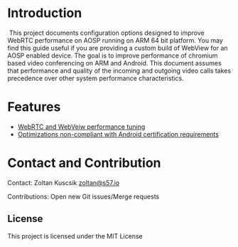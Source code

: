 # Introduction

​
This project documents configuration options designed to improve WebRTC performance on AOSP running on ARM 64 bit platform. You may find this guide useful if you are providing a custom build of WebView for an AOSP enabled device. The goal is to improve performance of chromium based video conferencing on ARM and Android. This document assumes that performance and quality of the incoming and outgoing video calls takes precedence over other system performance characteristics.

# Features


* [ WebRTC and WebVeiw performance tuning](docs/web_perf_opt.md)
*  [Optimizations non-compliant with Android certification requirements](docs/android_non_compatible_opt.md) 



# Contact and Contribution

Contact: Zoltan Kuscsik <zoltan@s57.io>

Contributions: Open new Git issues/Merge requests



## License

This project is licensed under the MIT License

